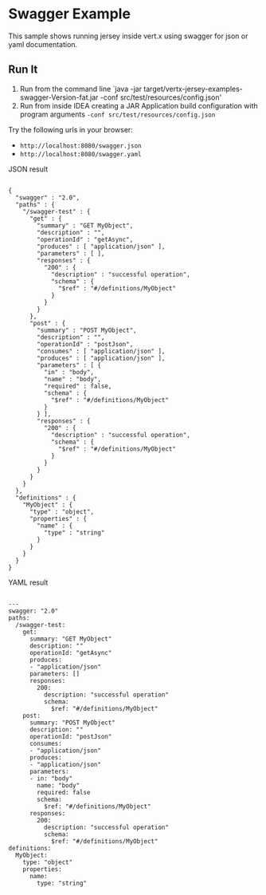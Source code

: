 # Swagger Example

This sample shows running jersey inside vert.x using swagger for json or yaml documentation.


## Run It

1. Run from the command line `java -jar target/vertx-jersey-examples-swagger-Version-fat.jar -conf src/test/resources/config.json'
2. Run from inside IDEA creating a JAR Application build configuration with program arguments `-conf src/test/resources/config.json`


Try the following urls in your browser:
* `http://localhost:8080/swagger.json`
* `http://localhost:8080/swagger.yaml`

JSON result

```

{
  "swagger" : "2.0",
  "paths" : {
    "/swagger-test" : {
      "get" : {
        "summary" : "GET MyObject",
        "description" : "",
        "operationId" : "getAsync",
        "produces" : [ "application/json" ],
        "parameters" : [ ],
        "responses" : {
          "200" : {
            "description" : "successful operation",
            "schema" : {
              "$ref" : "#/definitions/MyObject"
            }
          }
        }
      },
      "post" : {
        "summary" : "POST MyObject",
        "description" : "",
        "operationId" : "postJson",
        "consumes" : [ "application/json" ],
        "produces" : [ "application/json" ],
        "parameters" : [ {
          "in" : "body",
          "name" : "body",
          "required" : false,
          "schema" : {
            "$ref" : "#/definitions/MyObject"
          }
        } ],
        "responses" : {
          "200" : {
            "description" : "successful operation",
            "schema" : {
              "$ref" : "#/definitions/MyObject"
            }
          }
        }
      }
    }
  },
  "definitions" : {
    "MyObject" : {
      "type" : "object",
      "properties" : {
        "name" : {
          "type" : "string"
        }
      }
    }
  }
}

```

YAML result

```

---
swagger: "2.0"
paths:
  /swagger-test:
    get:
      summary: "GET MyObject"
      description: ""
      operationId: "getAsync"
      produces:
      - "application/json"
      parameters: []
      responses:
        200:
          description: "successful operation"
          schema:
            $ref: "#/definitions/MyObject"
    post:
      summary: "POST MyObject"
      description: ""
      operationId: "postJson"
      consumes:
      - "application/json"
      produces:
      - "application/json"
      parameters:
      - in: "body"
        name: "body"
        required: false
        schema:
          $ref: "#/definitions/MyObject"
      responses:
        200:
          description: "successful operation"
          schema:
            $ref: "#/definitions/MyObject"
definitions:
  MyObject:
    type: "object"
    properties:
      name:
        type: "string"

```